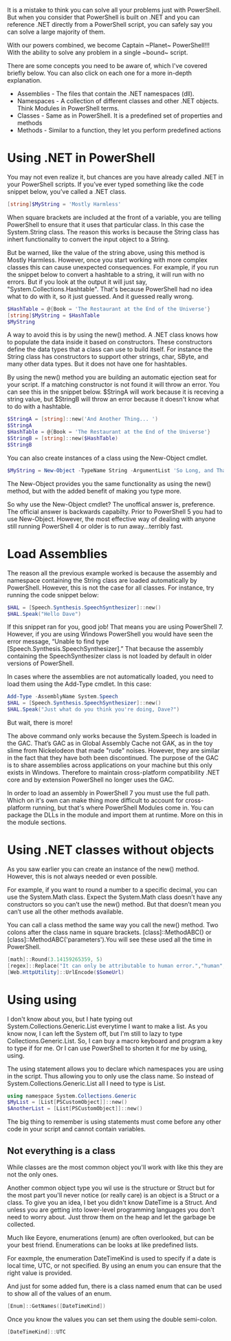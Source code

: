 It is a mistake to think you can solve all your problems just with PowerShell. But when you consider that PowerShell is built on .NET and you can reference .NET directly from a PowerShell script, you can safely say you can solve a large majority of them.

With our powers combined, we become Captain ~Planet~ PowerShell!!! With the ability to solve any problem in a single ~bound~ script.

There are some concepts you need to be aware of, which I've covered briefly below. You can also click on each one for a more in-depth explanation.
- Assemblies - The files that contain the .NET namespaces (dll).
- Namespaces - A collection of different classes and other .NET objects. Think Modules in PowerShell terms.
- Classes - Same as in PowerShell. It is a predefined set of properties and methods
- Methods - Similar to a function, they let you perform predefined actions

# Using .NET in PowerShell
You may not even realize it, but chances are you have already called .NET in your PowerShell scripts. If you’ve ever typed something like the code snippet below, you’ve called a .NET class.

~~~PowerShell
[string]$MyString = 'Mostly Harmless'
~~~

When square brackets are included at the front of a variable, you are telling PowerShell to ensure that it uses that particular class. In this case the System.String class. The reason this works is because the String class has inhert functionality to convert the input object to a String. 

But be warned, like the value of the string above, using this method is Mostly Harmless. However, once you start working with more complex classes this can cause unexpected consequences. For example, if you run the snippet below to convert a hashtable to a string, it will run with no errors. But if you look at the output it will just say, "System.Collections.Hashtable". That's because PowerShell had no idea what to do with it, so it just guessed. And it guessed really wrong.

~~~PowerShell
$HashTable = @{Book = 'The Restaurant at the End of the Universe'}
[string]$MyString = $HashTable
$MyString
~~~

A way to avoid this is by using the new() method. A .NET class knows how to populate the data inside it based on constructors. These constructors define the data types that a class can use to build itself. For instance the String class has constructors to support other strings, char, SByte, and many other data types. But it does not have one for hashtables.

By using the new() method you are building an automatic ejection seat for your script. If a matching constructor is not found it will throw an error. You can see this in the snippet below. $StringA will work because it is receving a string value, but $StringB will throw an error because it doesn't know what to do with a hashtable.

~~~PowerShell
$StringA = [string]::new('And Another Thing... ')
$StringA
$HashTable = @{Book = 'The Restaurant at the End of the Universe'}
$StringB = [string]::new($HashTable)
$StringB
~~~

You can also create instances of a class using the New-Object cmdlet. 

~~~PowerShell
$MyString = New-Object -TypeName String -ArgumentList 'So Long, and Thanks for All the Fish'
~~~

The New-Object provides you the same functionality as using the new() method, but with the added benefit of making you type more. 

So why use the New-Object cmdlet? The unoffical answer is, preference. The official answer is backwards capabilty. Prior to PowerShell 5 you had to use New-Object. However, the most effective way of dealing with anyone still running PowerShell 4 or older is to run away...terribly fast.

# Load Assemblies
The reason all the previous example worked is because the assembly and namespace containing the String class are loaded automatically by PowerShell. However, this is not the case for all classes. For instance, try running the code snippet below:
~~~PowerShell
$HAL = [Speech.Synthesis.SpeechSynthesizer]::new()
$HAL.Speak("Hello Dave")
~~~

If this snippet ran for you, good job! That means you are using PowerShell 7. However, if you are using Windows PowerShell you would have seen the error message, “Unable to find type [Speech.Synthesis.SpeechSynthesizer].” That because the assembly containing the SpeechSynthesizer class is not loaded by default in older versions of PowerShell.

In cases where the assemblies are not automatically loaded, you need to load them using the Add-Type cmdlet. In this case:
~~~PowerShell
Add-Type -AssemblyName System.Speech
$HAL = [Speech.Synthesis.SpeechSynthesizer]::new()
$HAL.Speak("Just what do you think you're doing, Dave?")
~~~
 
But wait, there is more!

The above command only works because the System.Speech is loaded in the GAC. That’s GAC as in Global Assembly Cache not GAK, as in the toy slime from Nickelodeon that made "rude" noises. However, they are similar in the fact that they have both been discontinued. The purpose of the GAC is to share assemblies across applications on your machine but this only exists in Windows. Therefore to maintain cross-platform compatibility .NET core and by extension PowerShell no longer uses the GAC.

In order to load an assembly in PowerShell 7 you must use the full path. Which on it's own can make thing more difficult to account for cross-platform running, but that's where PowerShell Modules come in. You can package the DLLs in the module and import them at runtime. More on this in the module sections.

# Using .NET classes without objects
As you saw earlier you can create an instance of the new() method. However, this is not always needed or even possible.

For example, if you want to round a number to a specific decimal, you can use the System.Math class. Expect the System.Math class doesn’t have any constructors so you can’t use the new() method. But that doesn’t mean you can’t use all the other methods available.

You can call a class method the same way you call the new() method. Two colons after the class name in square brackets. [class]::MethodABC() or [class]::MethodABC('parameters').You will see these used all the time in PowerShell.
~~~PowerShell
[math]::Round(3.14159265359, 5)
[regex]::Replace("It can only be attributable to human error.","human","computer")
[Web.HttpUtility]::UrlEncode($SomeUrl)
~~~

# Using using
I don't know about you, but I hate typing out System.Collections.Generic.List everytime I want to make a list. As you know now, I can left the System off, but I'm still to lazy to type Collections.Generic.List. So, I can buy a macro keyboard and program a key to type if for me. Or I can use PowerShell to shorten it for me by using, using.

The using statement allows you to declare which namespaces you are using in the script. Thus allowing you to only use the class name. So instead of System.Collections.Generic.List all I need to type is List.

~~~PowerShell
using namespace System.Collections.Generic
$MyList = [List[PSCustomObject]]::new()
$AnotherList = [List[PSCustomObject]]::new()
~~~

The big thing to remember is using statements must come before any other code in your script and cannot contain variables. 

## Not everything is a class
While classes are the most common object you'll work with like this they are not the only ones.

Another common object type you wil use is the structure or Struct but for the most part you'll never notice (or really care) is an object is a Struct or a class. To give you an idea, I bet you didn't know DateTime is a Struct. And unless you are getting into lower-level programming languages you don't need to worry about. Just throw them on the heap and let the garbage be collected.

Much like Eeyore, enumerations (enum) are often overlooked, but can be your best friend. Enumerations can be looks at like predefined lists. 

For eaxmple, the enumeration DateTimeKind is used to specify if a date is local time, UTC, or not specified. By using an enum you can ensure that the right value is provided.

And just for some added fun, there is a class named enum that can be used to show all of the values of an enum.

~~~PowerShell
[Enum]::GetNames([DateTimeKind])
~~~

Once you know the values you can set them using the double semi-colon.

~~~PowerShell
[DateTimeKind]::UTC
~~~